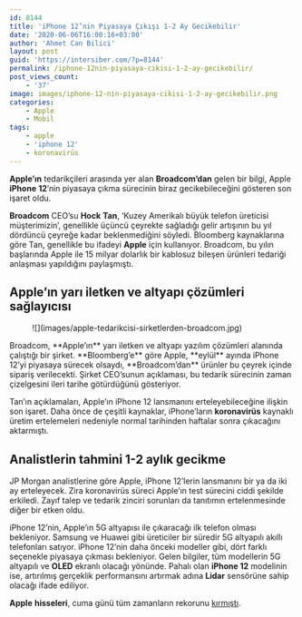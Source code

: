 ```yaml
---
id: 8144
title: 'iPhone 12’nin Piyasaya Çıkışı 1-2 Ay Gecikebilir'
date: '2020-06-06T16:00:16+03:00'
author: 'Ahmet Can Bilici'
layout: post
guid: 'https://intersiber.com/?p=8144'
permalink: /iphone-12nin-piyasaya-cikisi-1-2-ay-gecikebilir/
post_views_count:
    - '37'
image: images/iphone-12-nin-piyasaya-cikisi-1-2-ay-gecikebilir.png
categories:
    - Apple
    - Mobil
tags:
    - apple
    - 'iphone 12'
    - koronavirüs
---
```


**Apple’ın** tedarikçileri arasında yer alan **Broadcom’dan** gelen bir bilgi, Apple **iPhone** **12**’nin piyasaya çıkma sürecinin biraz gecikebileceğini gösteren son işaret oldu.

**Broadcom** CEO’su **Hock** **Tan**, ‘Kuzey Amerikalı büyük telefon üreticisi müşterimizin’, genellikle üçüncü çeyrekte sağladığı gelir artışının bu yıl dördüncü çeyreğe kadar beklenmediğini söyledi. Bloomberg kaynaklarına göre Tan, genellikle bu ifadeyi **Apple** için kullanıyor. Broadcom, bu yılın başlarında Apple ile 15 milyar dolarlık bir kablosuz bileşen ürünleri tedariği anlaşması yapıldığını paylaşmıştı.

## Apple’ın yarı iletken ve altyapı çözümleri sağlayıcısı

<figure class="wp-block-image size-large">![](images/apple-tedarikcisi-sirketlerden-broadcom.jpg)</figure>Broadcom, **Apple’ın** yarı iletken ve altyapı yazılım çözümleri alanında çalıştığı bir şirket. **Bloomberg’e** göre Apple, **eylül** ayında iPhone 12’yi piyasaya sürecek olsaydı, **Broadcom’dan** ürünler bu çeyrek içinde sipariş verilecekti. Şirket CEO’sunun açıklaması, bu tedarik sürecinin zaman çizelgesini ileri tarihe götürdüğünü gösteriyor.

Tan’ın açıklamaları, Apple’ın iPhone 12 lansmanını erteleyebileceğine ilişkin son işaret. Daha önce de çeşitli kaynaklar, iPhone’ların **koronavirüs** kaynaklı üretim ertelemeleri nedeniyle normal tarihinden haftalar sonra çıkacağını aktarmıştı.

## Analistlerin tahmini 1-2 aylık gecikme

JP Morgan analistlerine göre Apple, iPhone 12’lerin lansmanını bir ya da iki ay erteleyecek. Zira koronavirüs süreci Apple’ın test sürecini ciddi şekilde erkiledi. Zayıf talep ve tedarik zinciri sorunları da tanıtımın ertelenmesinde diğer bir etken oldu.

iPhone 12’nin, Apple’ın 5G altyapısı ile çıkaracağı ilk telefon olması bekleniyor. Samsung ve Huawei gibi üreticiler bir süredir 5G altyapılı akıllı telefonları satıyor. iPhone 12’nin daha önceki modeller gibi, dört farklı seçenekle piyasaya çıkması bekleniyor. Gelen bilgiler, tüm modellerin 5G altyapılı ve **OLED** ekranlı olacağı yönünde. Pahalı olan **iPhone 12** modelinin ise, artırılmış gerçeklik performansını artırmak adına **Lidar** sensörüne sahip olacağı ifade ediliyor.

**Apple** **hisseleri**, cuma günü tüm zamanların rekorunu [kırmıştı](https://intersiber.com/piyasa-degeri-144-trilyon-dolar-apple-hisseleri-tarihinin-en-yuksek-seviyesinde/).